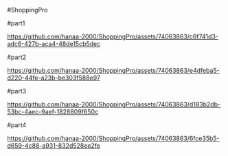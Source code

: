 #ShoppingPro 


  #part1
  
  https://github.com/hanaa-2000/ShoppingPro/assets/74063863/c6f741d3-adc6-427b-aca4-48de15cb5dec



  #part2


  https://github.com/hanaa-2000/ShoppingPro/assets/74063863/e4dfeba5-d220-44fe-a23b-be303f588e97

  #part3


  https://github.com/hanaa-2000/ShoppingPro/assets/74063863/d183b2db-53bc-4aec-9aef-1828809f650c

  #part4


  https://github.com/hanaa-2000/ShoppingPro/assets/74063863/6fce35b5-d659-4c88-a931-832d528ee2fe

